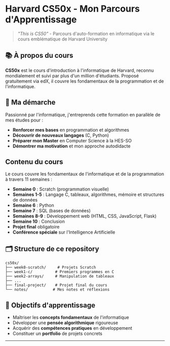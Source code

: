 # Harvard CS50x - Mon Parcours d'Apprentissage

> *"This is CS50"* - Parcours d'auto-formation en informatique via le cours emblématique de Harvard University

## 📚 À propos du cours

**CS50x** est le cours d'introduction à l'informatique de Harvard, reconnu mondialement et suivi par plus d'un million d'étudiants. Proposé gratuitement via edX, il couvre les fondamentaux de la programmation et de l'informatique.

## 🎯 Ma démarche

Passionné par l'informatique, j'entreprends cette formation en parallèle de mes études pour :
- **Renforcer mes bases** en programmation et algorithmes
- **Découvrir de nouveaux langages** (C, Python)
- **Préparer mon Master** en Computer Science à la HES-SO
- **Démontrer ma motivation** et mon approche autodidacte

## Contenu du cours
Le cours couvre les fondamentaux de l'informatique et de la programmation à travers 11 semaines :
- **Semaine 0** : Scratch (programmation visuelle)
- **Semaines 1-5** : Langage C, tableaux, algorithmes, mémoire et structures de données
- **Semaine 6** : Python
- **Semaine 7** : SQL (bases de données)
- **Semaines 8-9** : Développement web (HTML, CSS, JavaScript, Flask)
- **Semaine 10** : Conclusion
- **Projet final** obligatoire
- **Conférence spéciale** sur l'Intelligence Artificielle

## 🗂️ Structure de ce repository

```
cs50x/
├── week0-scratch/     # Projets Scratch
├── week1-c/          # Premiers programmes en C
├── week2-arrays/     # Manipulation de tableaux
├── ...
├── final-project/    # Projet final du cours
└── notes/           # Mes notes et réflexions
```

## 🚀 Objectifs d'apprentissage

- Maîtriser les **concepts fondamentaux** de l'informatique
- Développer une **pensée algorithmique** rigoureuse  
- Acquérir des **compétences pratiques** en développement
- Constituer un **portfolio** de projets concrets

---
